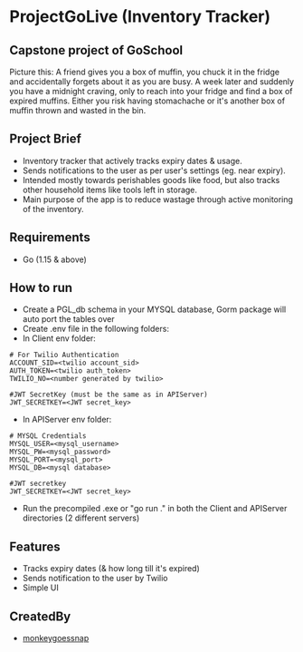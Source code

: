 # ProjectGoLive (Inventory Tracker)

## Capstone project of GoSchool

Picture this:
A friend gives you a box of muffin, you chuck it in the fridge and accidentally forgets about it as you are busy.
A week later and suddenly you have a midnight craving, only to reach into your fridge and find a box of expired muffins.
Either you risk having stomachache or it's another box of muffin thrown and wasted in the bin.

## Project Brief
- Inventory tracker that actively tracks expiry dates & usage.
- Sends notifications to the user as per user's settings (eg. near expiry).
- Intended mostly towards perishables goods like food, but also tracks other household items like tools left in storage.
- Main purpose of the app is to reduce wastage through active monitoring of the inventory.

## Requirements
- Go (1.15 & above)

## How to run
- Create a PGL_db schema in your MYSQL database, Gorm package will auto port the tables over
- Create .env file in the following folders:
- In Client env folder:
```
# For Twilio Authentication
ACCOUNT_SID=<twilio account_sid>
AUTH_TOKEN=<twilio auth_token>
TWILIO_NO=<number generated by twilio>

#JWT SecretKey (must be the same as in APIServer)
JWT_SECRETKEY=<JWT secret_key>
```
- In APIServer env folder:
```
# MYSQL Credentials
MYSQL_USER=<mysql_username>
MYSQL_PW=<mysql_password>
MYSQL_PORT=<mysql_port>
MYSQL_DB=<mysql database>

#JWT secretkey
JWT_SECRETKEY=<JWT secret_key>
```
- Run the precompiled .exe or "go run ." in both the Client and APIServer directories (2 different servers)

## Features
- Tracks expiry dates (& how long till it's expired)
- Sends notification to the user by Twilio
- Simple UI

## CreatedBy
- [monkeygoessnap](https://github.com/monkeygoessnap)
